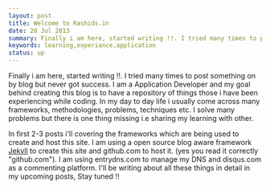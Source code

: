 ```yaml
---
layout: post
title: Welcome to Rashids.in 
date: 28 Jul 2013
summary: Finally i am here, started writing !!. I tried many times to post something on by blog but never got success. I am a Application Developer and my goal behind creating this blog is to have a repository of things those i have been experiencing while coding. In my day to day life i usually come across many frameworks, methodologies, problems, techniques etc. I solve many problems but there is one thing missing i.e sharing my learning with other. 
keywords: learning,experiance,application
status: up
---
```

Finally i am here, started writing !!. I tried many times to post something on by blog but never got success. I am a Application Developer and my goal behind creating this blog is to have a repository of things those i have been experiencing while coding. In my day to day life i usually come across many frameworks, methodologies, problems, techniques etc. I solve many problems but there is one thing missing i.e sharing my learning with other. 

In first 2-3 posts i'll covering the frameworks which are being used to create and host this site. I am using a open source blog aware framework [Jekyll](http://jekyllrb.com/) to create this site and github.com to host it. (yes you read it correctly "github.com"). I am using entrydns.com to manage my DNS and disqus.com as a commenting platform. I'll be writing about all these things in detail in my upcoming posts, Stay tuned !! 
